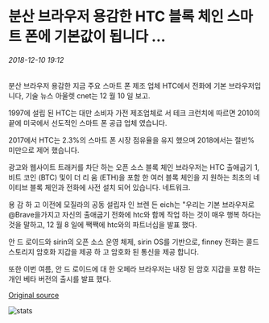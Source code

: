 # 분산 브라우저 용감한 HTC 블록 체인 스마트 폰에 기본값이 됩니다 ...

###### 2018-12-10 19:12

분산 브라우저 용감한 지금 주요 스마트 폰 제조 업체 HTC에서 전화에 기본 브라우저입니다, 기술 뉴스 아울렛 cnet는 12 월 10 일 보고.

1997에 설립 된 HTC는 대만 소비자 가전 제조업체로 서 테크 크런치에 따르면 2010의 끝에 미국에서 선도적인 스마트 폰 공급 업체 였습니다.

2017에서 HTC는 2.3%의 스마트 폰 시장 점유율을 유지 했으며 2018에서는 절반% 미만으로 제어 했습니다.

광고와 웹사이트 트래커를 차단 하는 오픈 소스 블록 체인 브라우저는 HTC 출애굽기 1, 비트 코인 (BTC) 및이 더 리 움 (ETH)을 포함 한 여러 블록 체인을 지 원하는 최초의 네이티브 블록 체인과 전화에 사전 설치 되어 있습니다. 네트워크.

용 감 하 고 이전에 모질라의 공동 설립자 인 브렌 든 eich는 "우리는 기본 브라우저로 @Brave을가지고 자신의 출애굽기 전화에 htc와 함께 작업 하는 것이 매우 행복 하다는 것을 말하고, 12 월 8 일에 짹짹에 htc와의 파트너십을 발표 했다.

안 드 로이드와 sirin의 오픈 소스 운영 체제, sirin OS를 기반으로, finney 전화는 콜드 스토리지 암호화 지갑을 제공 하 고 암호화 된 통신을 제공 합니다.

또한 이번 여름, 안 드 로이드에 대 한 오페라 브라우저는 내장 된 암호 지갑을 포함 하는 개인 베타 버전의 출시를 발표 했다.

[Original source](https://cointelegraph.com/news/decentralized-browser-brave-becomes-default-on-htc-blockchain-smartphone)

![stats](https://c.statcounter.com/11760860/0/a89fa40b/1/ "stats")